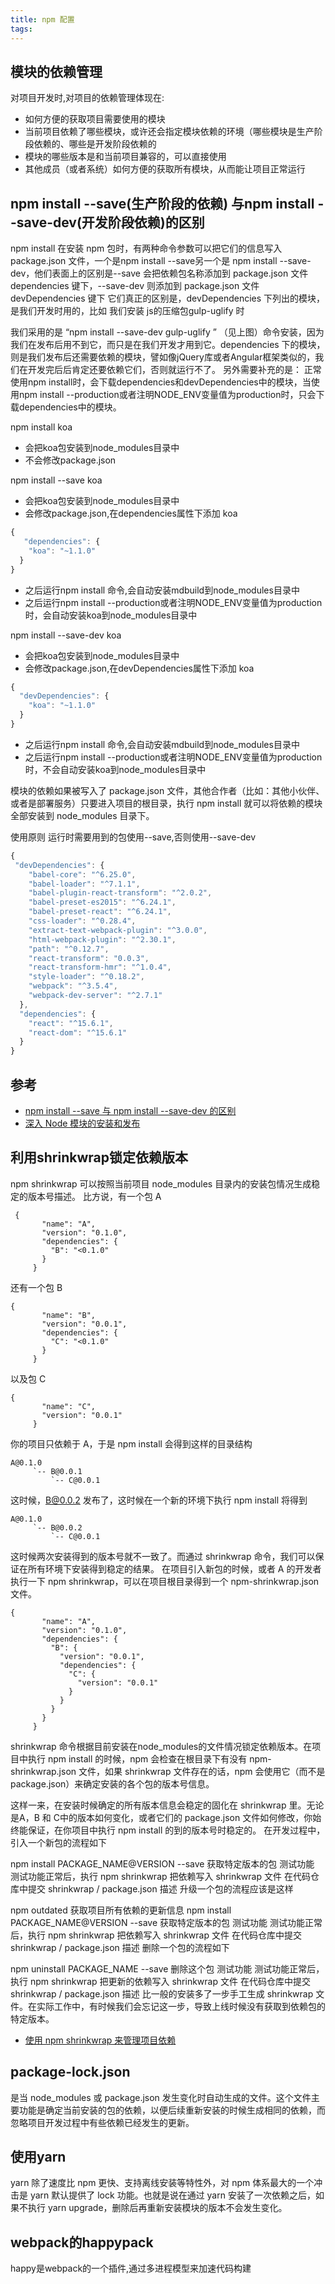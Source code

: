 ```yaml
---
title: npm 配置
tags:
---
```

## 模块的依赖管理

对项目开发时,对项目的依赖管理体现在:
- 如何方便的获取项目需要使用的模块
- 当前项目依赖了哪些模块，或许还会指定模块依赖的环境（哪些模块是生产阶段依赖的、哪些是开发阶段依赖的
- 模块的哪些版本是和当前项目兼容的，可以直接使用
- 其他成员（或者系统）如何方便的获取所有模块，从而能让项目正常运行

## npm install --save(生产阶段的依赖) 与npm install --save-dev(开发阶段依赖)的区别
npm install 在安装 npm 包时，有两种命令参数可以把它们的信息写入 package.json 文件，一个是npm install --save另一个是 npm install --save-dev，他们表面上的区别是--save 会把依赖包名称添加到 package.json 文件 dependencies 键下，--save-dev 则添加到 package.json 文件 devDependencies 键下
它们真正的区别是，devDependencies 下列出的模块，是我们开发时用的，比如 我们安装 js的压缩包gulp-uglify 时

我们采用的是 “npm install --save-dev gulp-uglify ” （见上图）命令安装，因为我们在发布后用不到它，而只是在我们开发才用到它。dependencies 下的模块，则是我们发布后还需要依赖的模块，譬如像jQuery库或者Angular框架类似的，我们在开发完后后肯定还要依赖它们，否则就运行不了。
另外需要补充的是：
正常使用npm install时，会下载dependencies和devDependencies中的模块，当使用npm install --production或者注明NODE_ENV变量值为production时，只会下载dependencies中的模块。

npm install koa

- 会把koa包安装到node_modules目录中
- 不会修改package.json

npm install --save koa

- 会把koa包安装到node_modules目录中
- 会修改package.json,在dependencies属性下添加 koa
```js
{
   "dependencies": {
    "koa": "~1.1.0"
  }
}

```
- 之后运行npm install 命令,会自动安装mdbuild到node_modules目录中
- 之后运行npm install --production或者注明NODE_ENV变量值为production时，会自动安装koa到node_modules目录中

npm install --save-dev koa
- 会把koa包安装到node_modules目录中
- 会修改package.json,在devDependencies属性下添加 koa
```js
{
  "devDependencies": {
    "koa": "~1.1.0"
  }
}
```
- 之后运行npm install 命令,会自动安装mdbuild到node_modules目录中
- 之后运行npm install --production或者注明NODE_ENV变量值为production时，不会自动安装koa到node_modules目录中

模块的依赖如果被写入了 package.json 文件，其他合作者（比如：其他小伙伴、或者是部署服务）只要进入项目的根目录，执行 npm install 就可以将依赖的模块全部安装到 node_modules 目录下。

使用原则
运行时需要用到的包使用--save,否则使用--save-dev
```js
{
 "devDependencies": {
    "babel-core": "^6.25.0",
    "babel-loader": "^7.1.1",
    "babel-plugin-react-transform": "^2.0.2",
    "babel-preset-es2015": "^6.24.1",
    "babel-preset-react": "^6.24.1",
    "css-loader": "^0.28.4",
    "extract-text-webpack-plugin": "^3.0.0",
    "html-webpack-plugin": "^2.30.1",
    "path": "^0.12.7",
    "react-transform": "0.0.3",
    "react-transform-hmr": "^1.0.4",
    "style-loader": "^0.18.2",
    "webpack": "^3.5.4",
    "webpack-dev-server": "^2.7.1"
  },
  "dependencies": {
    "react": "^15.6.1",
    "react-dom": "^15.6.1"
  }
}
```

## 参考
- [npm install --save 与 npm install --save-dev 的区别](https://www.cnblogs.com/hollen/p/5956012.html)
- [深入 Node 模块的安装和发布](https://segmentfault.com/a/1190000004221514)

## 利用shrinkwrap锁定依赖版本
npm shrinkwrap 可以按照当前项目 node_modules 目录内的安装包情况生成稳定的版本号描述。
比方说，有一个包 A
```
 {
       "name": "A",
       "version": "0.1.0",
       "dependencies": {
         "B": "<0.1.0"
       }
     }
```
还有一个包 B
```
{
       "name": "B",
       "version": "0.0.1",
       "dependencies": {
         "C": "<0.1.0"
       }
     }

```
以及包 C
```
{
       "name": "C",
       "version": "0.0.1"
     }

```
你的项目只依赖于 A，于是 npm install 会得到这样的目录结构
```
A@0.1.0
     `-- B@0.0.1
         `-- C@0.0.1
```
这时候，B@0.0.2 发布了，这时候在一个新的环境下执行 npm install 将得到
```
A@0.1.0
     `-- B@0.0.2
         `-- C@0.0.1
```
这时候两次安装得到的版本号就不一致了。而通过 shrinkwrap 命令，我们可以保证在所有环境下安装得到稳定的结果。
在项目引入新包的时候，或者 A 的开发者执行一下 npm shrinkwrap，可以在项目根目录得到一个 npm-shrinkwrap.json 文件。
```
{
       "name": "A",
       "version": "0.1.0",
       "dependencies": {
         "B": {
           "version": "0.0.1",
           "dependencies": {
             "C": {
               "version": "0.0.1"
             }
           }
         }
       }
     }
```
shrinkwrap 命令根据目前安装在node_modules的文件情况锁定依赖版本。在项目中执行 npm install 的时候，npm 会检查在根目录下有没有 npm-shrinkwrap.json 文件，如果 shrinkwrap 文件存在的话，npm 会使用它（而不是 package.json）来确定安装的各个包的版本号信息。

这样一来，在安装时候确定的所有版本信息会稳定的固化在 shrinkwrap 里。无论是A，B 和 C中的版本如何变化，或者它们的 package.json 文件如何修改，你始终能保证，在你项目中执行 npm install 的到的版本号时稳定的。
在开发过程中，引入一个新包的流程如下

npm install PACKAGE_NAME@VERSION --save 获取特定版本的包
测试功能
测试功能正常后，执行 npm shrinkwrap 把依赖写入 shrinkwrap 文件
在代码仓库中提交 shrinkwrap / package.json 描述
升级一个包的流程应该是这样

npm outdated 获取项目所有依赖的更新信息
npm install PACKAGE_NAME@VERSION --save 获取特定版本的包
测试功能
测试功能正常后，执行 npm shrinkwrap 把依赖写入 shrinkwrap 文件
在代码仓库中提交 shrinkwrap / package.json 描述
删除一个包的流程如下

npm uninstall PACKAGE_NAME --save 删除这个包
测试功能
测试功能正常后，执行 npm shrinkwrap 把更新的依赖写入 shrinkwrap 文件
在代码仓库中提交 shrinkwrap / package.json 描述
比一般的安装多了一步手工生成 shrinkwrap 文件。在实际工作中，有时候我们会忘记这一步，导致上线时候没有获取到依赖包的特定版本。
- [使用 npm shrinkwrap 来管理项目依赖](https://tech.meituan.com/npm-shrinkwrap.html)
## package-lock.json
是当 node_modules 或 package.json 发生变化时自动生成的文件。这个文件主要功能是确定当前安装的包的依赖，以便后续重新安装的时候生成相同的依赖，而忽略项目开发过程中有些依赖已经发生的更新。
## 使用yarn
yarn 除了速度比 npm 更快、支持离线安装等特性外，对 npm 体系最大的一个冲击是 yarn 默认提供了 lock 功能。也就是说在通过 yarn 安装了一次依赖之后，如果不执行 yarn upgrade，删除后再重新安装模块的版本不会发生变化。
## webpack的happypack
happy是webpack的一个插件,通过多进程模型来加速代码构建

